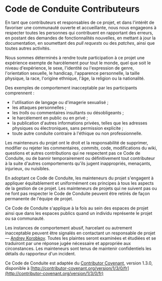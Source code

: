 # Code de Conduite Contributeurs

En tant que contributeurs et responsables de ce projet, et dans l'intérêt
de favoriser une communauté ouverte et accueillante, nous nous engageons à
respecter toutes les personnes qui contribuent en rapportant des erreurs,
en postant des demandes de fonctionnalités nouvelles, en mettant à jour la
documentation, en soumettant des _pull requests_ ou des _patches_, ainsi que
toutes autres activités.

Nous sommes déterminés à rendre toute participation à ce projet une
expérience exempte de harcèlement pour tout le monde, quel que soit le niveau
d'expérience, le sexe, l'identité ou l'expression de genre, l'orientation
sexuelle, le handicap, l'apparence personnelle, la taille physique, la race,
l'origine ethnique, l'âge, la religion ou la nationalité.

Des exemples de comportement inacceptable par les participants comprennent :

* l'utilisation de langage ou d'imagerie sexualisé ;
* les attaques personnelles ;
* les _trolls_ ou commentaires insultants ou désobligeants ;
* le harcèlement en public ou en privé ;
* la publication d'autres informations privées, telles que les adresses
  physiques ou électroniques, sans permission explicite ;
* toute autre conduite contraire à l'éthique ou non professionnelle.

Les mainteneurs du projet ont le droit et la responsabilité de supprimer,
modifier ou rejeter les commentaires, _commits_, code, modifications du wiki,
questions et autres contributions qui ne respectent pas ce Code de Conduite,
ou de bannir temporairement ou définitivement tout contributeur à la suite
d'autres comportements qu'ils jugent inappropriés, menaçants, injurieux,
ou nuisibles.

En adoptant ce Code de Conduite, les mainteneurs du projet s'engagent à
appliquer équitablement et uniformément ces principes à tous les aspects de
la gestion de ce projet. Les mainteneurs de projets qui ne suivent pas ou ne
font pas respecter le Code de Conduite peuvent être retirés de façon permanente
de l'équipe de projet.

Ce Code de Conduite s'applique à la fois au sein des espaces de projet
ainsi que dans les espaces publics quand un individu représente le projet
ou sa communauté.

Les instances de comportement abusif, harcelant ou autrement inacceptable
peuvent être signalés en contactant un responsable de projet — [Andrey Korobkov][email].
Toutes les plaintes seront examinées et étudiées
et se traduiront par une réponse jugée nécessaire et appropriée aux
circonstances. Les mainteneurs sont tenus de maintenir confidentiels les
détails du rapporteur d'un incident.

Ce Code de Conduite est adaptée du [Contributor Covenant](http://contributor-covenant.org),
version 1.3.0, disponible à
[http://contributor-covenant.org/version/1/3/0/fr](http://contributor-covenant.org/version/1/3/0/fr)

[email]: mailto:korobkov@fryxell.info
